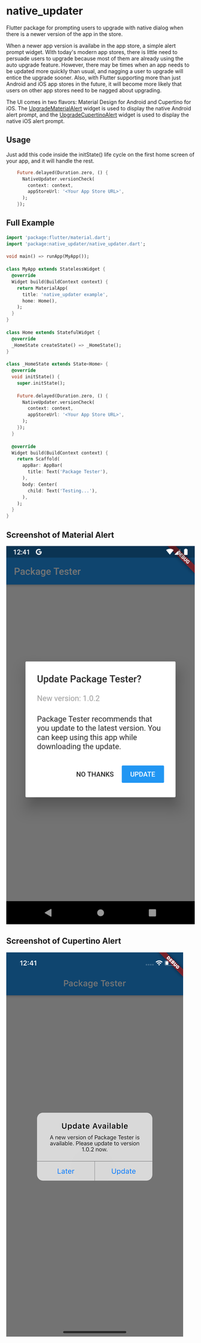 # native_updater

Flutter package for prompting users to upgrade with native dialog when there is a newer version of the app in the store.

When a newer app version is availabe in the app store, a simple alert prompt widget. With today's modern app stores, there is little need to persuade users to upgrade because most of them are already using the auto upgrade feature. However, there may be times when an app needs to be updated more quickly than usual, and nagging a user to upgrade will entice the upgrade sooner. Also, with Flutter supporting more than just Android and iOS app stores in the future, it will become more likely that users on other app stores need to be nagged about upgrading.

The UI comes in two flavors: Material Design for Android and Cupertino for iOS. The [UpgradeMaterialAlert](#material-alert-example) widget is used to display the
native Android alert prompt, and the [UpgradeCupertinoAlert](#cupertino-alert-example) widget is used to display the native iOS alert prompt.

## Usage

Just add this code inside the initState() life cycle on the first home screen of your app, and it will handle the rest.

```dart
    Future.delayed(Duration.zero, () {
      NativeUpdater.versionCheck(
        context: context,
        appStoreUrl: '<Your App Store URL>',
      );
    });
```

## Full Example

```dart
import 'package:flutter/material.dart';
import 'package:native_updater/native_updater.dart';

void main() => runApp(MyApp());

class MyApp extends StatelessWidget {
  @override
  Widget build(BuildContext context) {
    return MaterialApp(
      title: 'native_updater example',
      home: Home(),
    );
  }
}

class Home extends StatefulWidget {
  @override
  _HomeState createState() => _HomeState();
}

class _HomeState extends State<Home> {
  @override
  void initState() {
    super.initState();

    Future.delayed(Duration.zero, () {
      NativeUpdater.versionCheck(
        context: context,
        appStoreUrl: '<Your App Store URL>',
      );
    });
  }

  @override
  Widget build(BuildContext context) {
    return Scaffold(
      appBar: AppBar(
        title: Text('Package Tester'),
      ),
      body: Center(
        child: Text('Testing...'),
      ),
    );
  }
}

```

## Screenshot of Material Alert

![image](screenshots/material_example.png)

## Screenshot of Cupertino Alert

![image](screenshots/cupertino_example.png)
